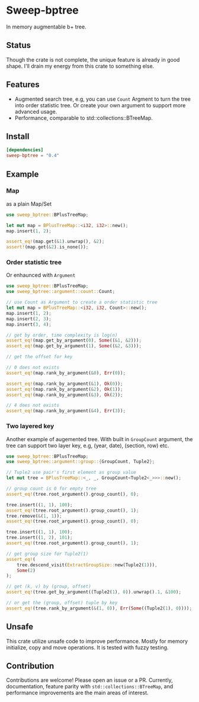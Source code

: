 # Sweep-bptree

In memory augmentable b+ tree.

## Status

Though the crate is not complete, the unique feature is already in good shape. I'll drain my energy from this crate to something else.

## Features

* Augmented search tree, e.g, you can use `Count` Argment to turn the tree into order statistic tree. Or create your own argument to support more advanced usage.
* Performance, comparable to std::collections::BTreeMap.

## Install

```toml
[dependencies]
sweep-bptree = "0.4"
```

## Example

### Map

as a plain Map/Set

``` rust
use sweep_bptree::BPlusTreeMap;

let mut map = BPlusTreeMap::<i32, i32>::new();
map.insert(1, 2);

assert_eq!(map.get(&1).unwrap(), &2);
assert!(map.get(&2).is_none());
```

### Order statistic tree

Or enhaunced with `Argument`

```rust
use sweep_bptree::BPlusTreeMap;
use sweep_bptree::argument::count::Count;

// use Count as Argument to create a order statistic tree
let mut map = BPlusTreeMap::<i32, i32, Count>::new();
map.insert(1, 2);
map.insert(2, 3);
map.insert(3, 4);

// get by order, time complexity is log(n)
assert_eq!(map.get_by_argument(0), Some((&1, &2)));
assert_eq!(map.get_by_argument(1), Some((&2, &3)));

// get the offset for key

// 0 does not exists
assert_eq!(map.rank_by_argument(&0), Err(0));

assert_eq!(map.rank_by_argument(&1), Ok(0));
assert_eq!(map.rank_by_argument(&2), Ok(1));
assert_eq!(map.rank_by_argument(&3), Ok(2));

// 4 does not exists
assert_eq!(map.rank_by_argument(&4), Err(3));
```

### Two layered key

Another example of augemented tree. With built in `GroupCount` argument, the tree can
support two layer key, e.g, (year, date), (section, row) etc.

```rust
use sweep_bptree::BPlusTreeMap;
use sweep_bptree::argument::group::{GroupCount, Tuple2};

// Tuple2 use pair's first element as group value
let mut tree = BPlusTreeMap::<_, _, GroupCount<Tuple2<_>>>::new();

// group count is 0 for empty tree
assert_eq!(tree.root_argument().group_count(), 0);

tree.insert((1, 1), 100);
assert_eq!(tree.root_argument().group_count(), 1);
tree.remove(&(1, 1));
assert_eq!(tree.root_argument().group_count(), 0);

tree.insert((1, 1), 100);
tree.insert((1, 2), 101);
assert_eq!(tree.root_argument().group_count(), 1);

// get group size for Tuple2(1)
assert_eq!(
    tree.descend_visit(ExtractGroupSize::new(Tuple2(1))),
    Some(2)
);

// get (k, v) by (group, offset)
assert_eq!(tree.get_by_argument((Tuple2(1), 0)).unwrap().1, &100);

// or get the (group, offset) tuple by key
assert_eq!(tree.rank_by_argument(&(1, 0)), Err(Some((Tuple2(1), 0))));
```

## Unsafe

This crate utilize unsafe code to improve performance. Mostly for memory initialize, copy and move operations. It is tested with fuzzy testing.

## Contribution

Contributions are welcome! Please open an issue or a PR. Currently, documentation, feature parity with `std::collections::BTreeMap`, and performance improvements are the main areas of interest.

